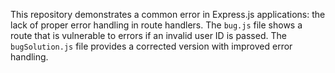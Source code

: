 This repository demonstrates a common error in Express.js applications: the lack of proper error handling in route handlers.  The `bug.js` file shows a route that is vulnerable to errors if an invalid user ID is passed. The `bugSolution.js` file provides a corrected version with improved error handling.